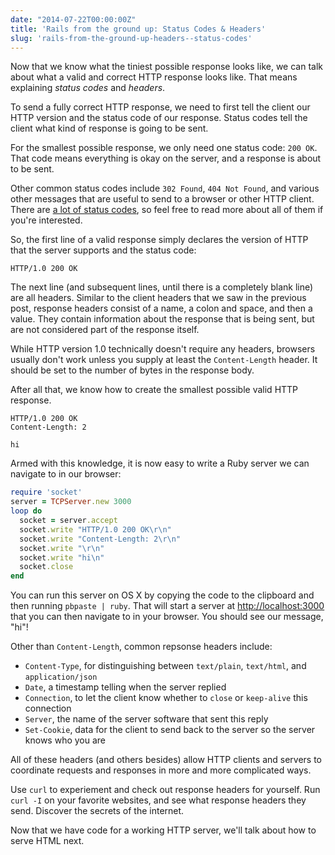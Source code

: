 ```yaml
---
date: "2014-07-22T00:00:00Z"
title: 'Rails from the ground up: Status Codes & Headers'
slug: 'rails-from-the-ground-up-headers--status-codes'
---
```

Now that we know what the tiniest possible response looks like, we can talk about what a valid and correct HTTP response looks like. That means explaining *status codes* and *headers*.

To send a fully correct HTTP response, we need to first tell the client our HTTP version and the status code of our response. Status codes tell the client what kind of response is going to be sent.

For the smallest possible response, we only need one status code: `200 OK`. That code means everything is okay on the server, and a response is about to be sent.

Other common status codes include `302 Found`, `404 Not Found`, and various other messages that are useful to send to a browser or other HTTP client. There are [a lot of status codes](http://httpstatus.es), so feel free to read more about all of them if you're interested.

So, the first line of a valid response simply declares the version of HTTP that the server supports and the status code:

```
HTTP/1.0 200 OK
```

The next line (and subsequent lines, until there is a completely blank line) are all headers. Similar to the client headers that we saw in the previous post, response headers consist of a name, a colon and space, and then a value. They contain information about the response that is being sent, but are not considered part of the response itself.

While HTTP version 1.0 technically doesn't require any headers, browsers usually don't work unless you supply at least the `Content-Length` header. It should be set to the number of bytes in the response body.

After all that, we know how to create the smallest possible valid HTTP response.

```
HTTP/1.0 200 OK
Content-Length: 2

hi
```

Armed with this knowledge, it is now easy to write a Ruby server we can navigate to in our browser:

```ruby
require 'socket'
server = TCPServer.new 3000
loop do
  socket = server.accept
  socket.write "HTTP/1.0 200 OK\r\n"
  socket.write "Content-Length: 2\r\n"
  socket.write "\r\n"
  socket.write "hi\n"
  socket.close
end
```

You can run this server on OS X by copying the code to the clipboard and then running `pbpaste | ruby`. That will start a server at [http://localhost:3000](http://localhost:3000) that you can then navigate to in your browser. You should see our message, "hi"!

Other than `Content-Length`, common repsonse headers include:

  - `Content-Type`, for distinguishing between `text/plain`, `text/html`, and `application/json`
  - `Date`, a timestamp telling when the server replied
  - `Connection`, to let the client know whether to `close` or `keep-alive` this connection
  - `Server`, the name of the server software that sent this reply
  - `Set-Cookie`, data for the client to send back to the server so the server knows who you are

All of these headers (and others besides) allow HTTP clients and servers to coordinate requests and responses in more and more complicated ways.

Use `curl` to experiement and check out response headers for yourself. Run `curl -I` on your favorite websites, and see what response headers they send. Discover the secrets of the internet.

Now that we have code for a working HTTP server, we'll talk about how to serve HTML next.
